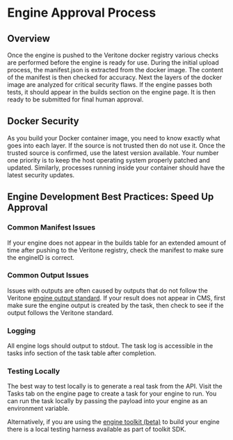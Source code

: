 # Engine Approval Process

## Overview

Once the engine is pushed to the Veritone docker registry various checks are performed before the engine is ready for use.
During the initial upload process, the manifest.json is extracted from the docker image.
The content of the manifest is then checked for accuracy.
Next the layers of the docker image are analyzed for critical security flaws.
If the engine passes both tests, it should appear in the builds section on the engine page.
It is then ready to be submitted for final human approval.

## Docker Security
As you build your Docker container image, you need to know exactly what goes into each layer.
If the source is not trusted then do not use it.
Once the trusted source is confirmed, use the latest version available.
Your number one priority is to keep the host operating system properly patched and updated.
Similarly, processes running inside your container should have the latest security updates.

## Engine Development Best Practices: Speed Up Approval

### Common Manifest Issues
If your engine does not appear in the builds table for an extended amount of time after pushing to the Veritone registry, check the manifest to make sure the engineID is correct.

### Common Output Issues
Issues with outputs are often caused by outputs that do not follow the Veritone [engine output standard](/engines/standards/engine-output).
If your result does not appear in CMS, first make sure the engine output is created by the task, then check to see if the output follows the Veritone standard.

### Logging
All engine logs should output to stdout.
The task log is accessible in the tasks info section of the task table after completion.

### Testing Locally
The best way to test locally is to generate a real task from the API.
Visit the Tasks tab on the engine page to create a task for your engine to run.
You can run the task locally by passing the payload into your engine as an environment variable.

Alternatively, if you are using the [engine toolkit (beta)](/engines/toolkit/) to build your engine there is a local testing harness available as part of toolkit SDK.
